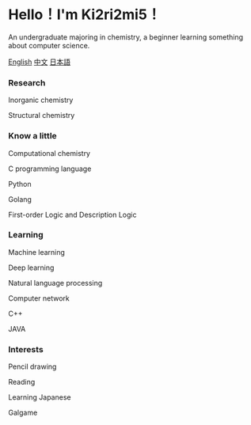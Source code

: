 <h1>Hello！I'm Ki2ri2mi5！</h1>

An undergraduate majoring in chemistry, a beginner learning something about computer science.

[English](https://github.com/Cleveland225/Cleveland225/blob/main/README.md)	[中文](https://github.com/Cleveland225/Cleveland225/blob/main/README_cn.md)	[日本語](https://github.com/Cleveland225/Cleveland225/blob/main/README_jp.md)

<h3>Research</h3>

Inorganic chemistry

Structural chemistry

<h3>Know a little </h3>

Computational chemistry

C programming language

Python

Golang

First-order Logic and Description Logic

<h3>Learning</h3>

Machine learning

Deep learning

Natural language processing

Computer network

C++

JAVA

<h3>Interests</h3>

Pencil drawing

Reading

Learning Japanese

Galgame